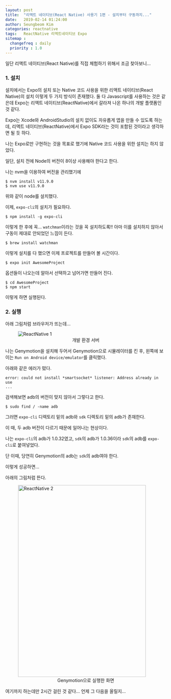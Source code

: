 ```yaml
---
layout: post
title:  "리액트 네이티브(React Native) 사용기 1편 - 설치부터 구동까지..."
date:   2019-02-14 01:24:00
author: Seungbeom Kim
categories: reactnative
tags:	ReactNative 리액트네이티브 Expo
sitemap :
  changefreq : daily
  priority : 1.0
---
```


일단 리액트 네이티브(React Native)를 직접 체험하기 위해서 조금 찾아보니...

### 1. 설치
설치에서는 Expo의 설치 또는 Native 코드 사용을 위한 리액트 네이티브(React Native)의 설치 이렇게 두 가지 방식이 존재했다. 둘 다 Javascript를 사용하는 것은 같은데 Expo는 리액트 네이티브(ReactNative)에서 갈라져 나온 하나의 개발 플랫폼인 것 같다.

Expo는 Xcode와 AndroidStudio의 설치 없이도 자유롭게 앱을 만들 수 있도록 하는데, 리액트 네이티브(ReactNative)에서 Expo SDK라는 것이 포함된 것이라고 생각하면 될 듯 하다.

나는 Expo로만 구현하는 것을 목표로 했기에 Native 코드 사용을 위한 설치는 하지 않았다.

일단, 설치 전에 Node의 버전이 8이상 사용해야 한다고 한다.

나는 nvm을 이용하여 버전을 관리했기에

    $ nvm install v11.9.0
    $ nvm use v11.9.0

위와 같이 node를 설치했다.

이제, `expo-cli`의 설치가 필요하다.

    $ npm install -g expo-cli

이렇게 한 후에 꼭... `watchman`이라는 것을 꼭 설치하도록!! 아마 이를 설치하지 않아서 구동이 제대로 안되었던 느낌이 든다.

    $ brew install watchman

이렇게 설치를 다 했으면 이제 프로젝트를 만들어 볼 시간이다.

    $ expo init AwesomeProject

옵션들이 나오는데 알아서 선택하고 넘어가면 만들어 진다.

    $ cd AwesomeProject
    $ npm start

이렇게 하면 실행된다.

### 2. 실행

아래 그림처럼 브라우저가 뜨는데...

<figure>
<img src="{{ site.baseurl }}/assets/reactnative/react_native_1_1.png" title="ReactNative 1" class="post-image">
<figcaption style="text-align: center;">개발 환경 서버</figcaption>
</figure>

나는 Genymotion을 설치해 두어서 Genymotion으로 시뮬레이터를 킨 후, 왼쪽에 보이는 `Run on Android device/emulator`를 클릭했다.

아래와 같은 에러가 떴다.

    error: could not install *smartsocket* listener: Address already in use
    ...

검색해보면 adb의 버전이 맞지 않아서 그렇다고 한다.

    $ sudo find / -name adb

그러면 `expo-cli` 디렉토리 밑의 adb와 `sdk` 디렉토리 밑의 adb가 존재한다.

이 때, 두 adb 버전이 다르기 때문에 일어나는 현상이다.

나는 `expo-cli`의 adb가 1.0.32였고, `sdk`의 adb가 1.0.36이라 `sdk`의 adb를 `expo-cli`로 붙여넣었다.

단 이때, 당연히 Genymotion의 adb는 `sdk`의 adb여야 한다.

이렇게 성공하면...

아래의 그림처럼 뜬다.

<figure>
<img src="{{ site.baseurl }}/assets/reactnative/react_native_1_2.png" title="ReactNative 2" style="width: 400px; height: 600px">
<figcaption style="text-align: center;">Genymotion으로 실행한 화면</figcaption>
</figure>

<p style="clear: left;">
여기까지 하는데만 2시간 걸린 것 같다... 언제 그 다음을 올릴지...
